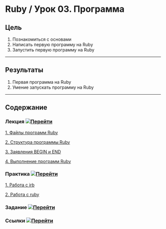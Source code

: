 # Ruby / Урок 03. Программа

## Цель

1. Познакомиться с основами 
2. Написать первую программу на Ruby
3. Запустить первую программу на Ruby

***

## Результаты 

1. Первая программа на Ruby
2. Умение запускать программу на Ruby

***

## Содержание

### Лекция [![Перейти](https://img.shields.io/badge/-%D0%9F%D0%B5%D1%80%D0%B5%D0%B9%D1%82%D0%B8-blue)](1.Лекция.md)
           
[1. Файлы программ Ruby](1.Лекция.md#1.-Файлы-программ-Ruby)

[2. Структура программы Ruby](1.Лекция.md#2.-Структура-программы-Ruby)

[3. Заявления BEGIN и END](1.Лекция.md#3.-Заявления-BEGIN-и-END)

[4. Выполнение программ Ruby](1.Лекция.md#4.-Выполнение-программ-Ruby)

### Практика [![Перейти](https://img.shields.io/badge/-%D0%9F%D0%B5%D1%80%D0%B5%D0%B9%D1%82%D0%B8-blue)](2.Практика.md)

[1. Работа с irb](2.Практика.md#1.-Работа-с-irb)

[2. Работа с ruby](2.Практика.md#2.-Работа-с-ruby)

### Задание [![Перейти](https://img.shields.io/badge/-%D0%9F%D0%B5%D1%80%D0%B5%D0%B9%D1%82%D0%B8-blue)](3.Задание.md)

### Ссылки [![Перейти](https://img.shields.io/badge/-%D0%9F%D0%B5%D1%80%D0%B5%D0%B9%D1%82%D0%B8-blue)](4.Ссылки.md)